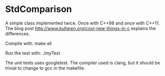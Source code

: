StdComparison
=============
A simple class implemented twice. Once with C++98 and once with C++11.
The blog post http://www.kullgren.org/cool-new-things-in-c explains the differences.

Compile with:
  make all
  
Run the test with:
  ./myTest
  
The unit tests uses googletest. The compiler used is clang, but it should be trivial to change to gcc in the makefile.
